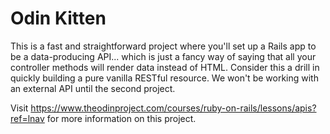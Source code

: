 # Odin Kitten

This is a fast and straightforward project where you'll set up a Rails app to be a data-producing API... which is just a fancy way of saying that all your controller methods will render data instead of HTML. Consider this a drill in quickly building a pure vanilla RESTful resource. We won't be working with an external API until the second project.

Visit https://www.theodinproject.com/courses/ruby-on-rails/lessons/apis?ref=lnav for more information on this project.
